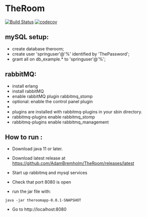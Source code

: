 # TheRoom

[![Build Status](https://drone.kepr.org/api/badges/AdamBremholm/TheRoom/status.svg)](https://drone.kepr.org/AdamBremholm/TheRoom)
[![codecov](https://codecov.io/gh/AdamBremholm/TheRoom/branch/develop/graph/badge.svg)](https://codecov.io/gh/AdamBremholm/TheRoom)

## mySQL setup:
* create database theroom;
* create user 'springuser'@'%' identified by 'ThePassword';
* grant all on db_example.* to 'springuser'@'%';

## rabbitMQ:
* install erlang 
* install rabbitMQ
* enable rabbitMQ plugin rabbitmq_stomp
* optional: enable the control panel plugin 
*
* plugins are installed with rabbitmq-plugins in your sbin directory.
* rabbitmq-plugins enable rabbitmq_stomp
* rabbitmq-plugins enable rabbitmq_management


## How to run :

* Download java 11 or later. 
* Download latest release at https://github.com/AdamBremholm/TheRoom/releases/latest
* Start up rabbitmq and mysql services
* Check that port 8080 is open

* run the jar file with:
```
java -jar theroomapp-0.0.1-SNAPSHOT 
```
* Go to http://localhost:8080
